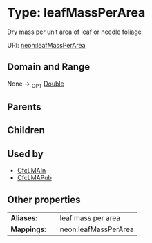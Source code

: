 
# Type: leafMassPerArea


Dry mass per unit area of leaf or needle foliage

URI: [neon:leafMassPerArea](https://data.neonscience.org/leafMassPerArea)


## Domain and Range

None ->  <sub>OPT</sub> [Double](types/Double.md)

## Parents


## Children


## Used by

 * [CfcLMAIn](CfcLMAIn.md)
 * [CfcLMAPub](CfcLMAPub.md)

## Other properties

|  |  |  |
| --- | --- | --- |
| **Aliases:** | | leaf mass per area |
| **Mappings:** | | neon:leafMassPerArea |

